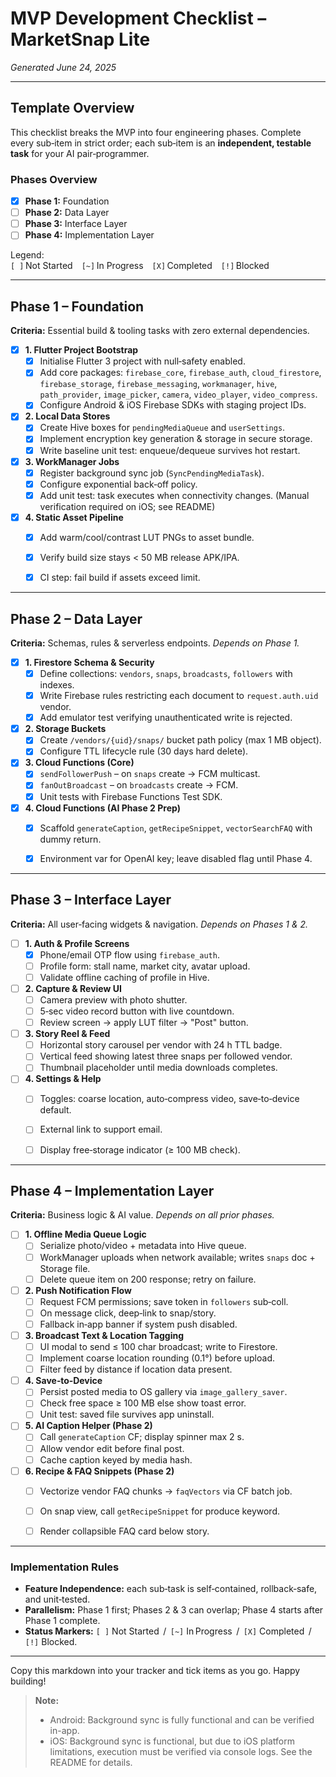 # MVP Development Checklist – MarketSnap Lite
*Generated June 24, 2025*

---

## Template Overview
This checklist breaks the MVP into four engineering phases. Complete every sub‑item in strict order; each sub‑item is an **independent, testable task** for your AI pair‑programmer.

### Phases Overview
- [X] **Phase 1:** Foundation  
- [ ] **Phase 2:** Data Layer  
- [ ] **Phase 3:** Interface Layer  
- [ ] **Phase 4:** Implementation Layer  

Legend:  
`[ ]` Not Started `[~]` In Progress `[X]` Completed `[!]` Blocked  

---

## Phase 1 – Foundation  
**Criteria:** Essential build & tooling tasks with zero external dependencies.

- [X] **1. Flutter Project Bootstrap**
  - [X] Initialise Flutter 3 project with null‑safety enabled.
  - [X] Add core packages: `firebase_core`, `firebase_auth`, `cloud_firestore`, `firebase_storage`, `firebase_messaging`, `workmanager`, `hive`, `path_provider`, `image_picker`, `camera`, `video_player`, `video_compress`.
  - [X] Configure Android & iOS Firebase SDKs with staging project IDs.

- [X] **2. Local Data Stores**
  - [X] Create Hive boxes for `pendingMediaQueue` and `userSettings`.
  - [X] Implement encryption key generation & storage in secure storage.
  - [X] Write baseline unit test: enqueue/dequeue survives hot restart.

- [X] **3. WorkManager Jobs**
  - [X] Register background sync job (`SyncPendingMediaTask`).
  - [X] Configure exponential back‑off policy.
  - [X] Add unit test: task executes when connectivity changes. (Manual verification required on iOS; see README)

- [X] **4. Static Asset Pipeline**
  - [X] Add warm/cool/contrast LUT PNGs to asset bundle.
  - [X] Verify build size stays < 50 MB release APK/IPA.
  - [X] CI step: fail build if assets exceed limit.


---

## Phase 2 – Data Layer  
**Criteria:** Schemas, rules & serverless endpoints. *Depends on Phase 1.*

- [X] **1. Firestore Schema & Security**
  - [X] Define collections: `vendors`, `snaps`, `broadcasts`, `followers` with indexes.
  - [X] Write Firebase rules restricting each document to `request.auth.uid` vendor.
  - [X] Add emulator test verifying unauthenticated write is rejected.

- [X] **2. Storage Buckets**
  - [X] Create `/vendors/{uid}/snaps/` bucket path policy (max 1 MB object).
  - [X] Configure TTL lifecycle rule (30 days hard delete).

- [X] **3. Cloud Functions (Core)**
  - [X] `sendFollowerPush` – on `snaps` create → FCM multicast.
  - [X] `fanOutBroadcast` – on `broadcasts` create → FCM.
  - [X] Unit tests with Firebase Functions Test SDK.

- [X] **4. Cloud Functions (AI Phase 2 Prep)**
  - [X] Scaffold `generateCaption`, `getRecipeSnippet`, `vectorSearchFAQ` with dummy return.
  - [X] Environment var for OpenAI key; leave disabled flag until Phase 4.


---

## Phase 3 – Interface Layer  
**Criteria:** All user‑facing widgets & navigation. *Depends on Phases 1 & 2.*

- [ ] **1. Auth & Profile Screens**
  - [X] Phone/email OTP flow using `firebase_auth`.
  - [ ] Profile form: stall name, market city, avatar upload.
  - [ ] Validate offline caching of profile in Hive.

- [ ] **2. Capture & Review UI**
  - [ ] Camera preview with photo shutter.
  - [ ] 5‑sec video record button with live countdown.
  - [ ] Review screen → apply LUT filter → "Post" button.

- [ ] **3. Story Reel & Feed**
  - [ ] Horizontal story carousel per vendor with 24 h TTL badge.
  - [ ] Vertical feed showing latest three snaps per followed vendor.
  - [ ] Thumbnail placeholder until media downloads completes.

- [ ] **4. Settings & Help**
  - [ ] Toggles: coarse location, auto‑compress video, save‑to‑device default.
  - [ ] External link to support email.
  - [ ] Display free‑storage indicator (≥ 100 MB check).


---

## Phase 4 – Implementation Layer  
**Criteria:** Business logic & AI value. *Depends on all prior phases.*

- [ ] **1. Offline Media Queue Logic**
  - [ ] Serialize photo/video + metadata into Hive queue.
  - [ ] WorkManager uploads when network available; writes `snaps` doc + Storage file.
  - [ ] Delete queue item on 200 response; retry on failure.

- [ ] **2. Push Notification Flow**
  - [ ] Request FCM permissions; save token in `followers` sub‑coll.
  - [ ] On message click, deep‑link to snap/story.
  - [ ] Fallback in‑app banner if system push disabled.

- [ ] **3. Broadcast Text & Location Tagging**
  - [ ] UI modal to send ≤ 100 char broadcast; write to Firestore.
  - [ ] Implement coarse location rounding (0.1°) before upload.
  - [ ] Filter feed by distance if location data present.

- [ ] **4. Save‑to‑Device**
  - [ ] Persist posted media to OS gallery via `image_gallery_saver`.
  - [ ] Check free space ≥ 100 MB else show toast error.
  - [ ] Unit test: saved file survives app uninstall.

- [ ] **5. AI Caption Helper (Phase 2)**
  - [ ] Call `generateCaption` CF; display spinner max 2 s.
  - [ ] Allow vendor edit before final post.
  - [ ] Cache caption keyed by media hash.

- [ ] **6. Recipe & FAQ Snippets (Phase 2)**
  - [ ] Vectorize vendor FAQ chunks → `faqVectors` via CF batch job.
  - [ ] On snap view, call `getRecipeSnippet` for produce keyword.
  - [ ] Render collapsible FAQ card below story.


---

### Implementation Rules
- **Feature Independence:** each sub‑task is self‑contained, rollback‑safe, and unit‑tested.  
- **Parallelism:** Phase 1 first; Phases 2 & 3 can overlap; Phase 4 starts after Phase 1 complete.  
- **Status Markers:** `[ ]` Not Started  /   `[~]` In Progress  /   `[X]` Completed  /   `[!]` Blocked.

---

Copy this markdown into your tracker and tick items as you go. Happy building!

> **Note:**
> - Android: Background sync is fully functional and can be verified in-app.
> - iOS: Background sync is functional, but due to iOS platform limitations, execution must be verified via console logs. See the README for details.